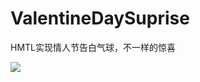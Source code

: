 # ValentineDaySuprise
HMTL实现情人节告白气球，不一样的惊喜 

<img src="https://github.com/xing16/ValentineDaySuprise/raw/master/result/res.gif">
